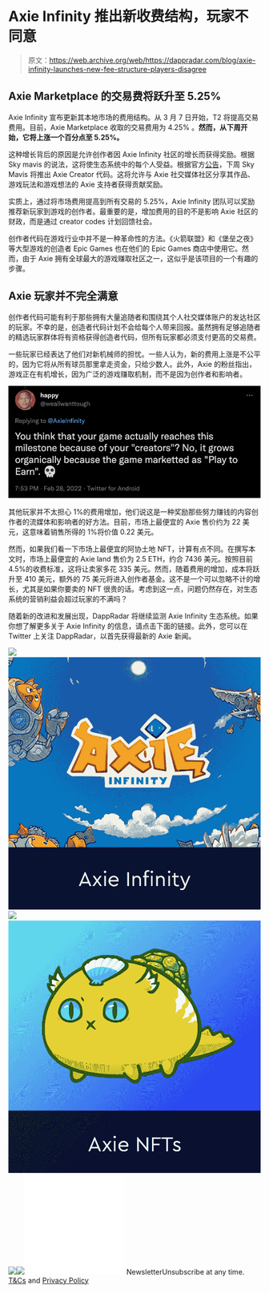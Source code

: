 # Axie Infinity 推出新收费结构，玩家不同意

> 原文：<https://web.archive.org/web/https://dappradar.com/blog/axie-infinity-launches-new-fee-structure-players-disagree>

## Axie Marketplace 的交易费将跃升至 5.25%

Axie Infinity 宣布更新其本地市场的费用结构。从 3 月 7 日开始，T2 将提高交易费用。目前，Axie Marketplace 收取的交易费用为 4.25% 。**然而，从下周开始，它将上涨一个百分点至 5.25%。**

这种增长背后的原因是允许创作者因 Axie Infinity 社区的增长而获得奖励。根据 Sky mavis 的说法，这将使生态系统中的每个人受益。根据官方[公告](https://web.archive.org/web/20221228023736/https://axie.substack.com/p/marketplacefee?utm_source=url&s=r)，下周 Sky Mavis 将推出 Axie Creator 代码。这将允许与 Axie 社交媒体社区分享其作品、游戏玩法和游戏想法的 Axie 支持者获得贡献奖励。

实质上，通过将市场费用提高到所有交易的 5.25%，Axie Infinity 团队可以奖励推荐新玩家到游戏的创作者。最重要的是，增加费用的目的不是影响 Axie 社区的财政，而是通过 creator codes 计划回馈社会。

创作者代码在游戏行业中并不是一种革命性的方法。《火箭联盟》和《堡垒之夜》等大型游戏的创造者 Epic Games 也在他们的 Epic Games 商店中使用它。然而，由于 Axie 拥有全球最大的游戏赚取社区之一，这似乎是该项目的一个有趣的步骤。

## Axie 玩家并不完全满意

创作者代码可能有利于那些拥有大量追随者和围绕其个人社交媒体账户的发达社区的玩家。不幸的是，创造者代码计划不会给每个人带来回报。虽然拥有足够追随者的精选玩家群体将有资格获得创造者代码，但所有玩家都必须支付更高的交易费。

一些玩家已经表达了他们对新机械师的担忧。一些人认为，新的费用上涨是不公平的，因为它将从所有球员那里拿走资金，只给少数人。此外，Axie 的粉丝指出，游戏正在有机增长，因为广泛的游戏赚取机制，而不是因为创作者和影响者。

![](img/614b417bba6f0298333c612b796e0216.png)

其他玩家并不太担心 1%的费用增加，他们说这是一种奖励那些努力赚钱的内容创作者的流媒体和影响者的好方法。目前，市场上最便宜的 Axie 售价约为 22 美元，这意味着销售所得的 1%将价值 0.22 美元。

然而，如果我们看一下市场上最便宜的阿协土地 NFT，计算有点不同。在撰写本文时，市场上最便宜的 Axie land 售价为 2.5 ETH，约合 7436 美元。按照目前 4.5%的收费标准，这将让卖家多花 335 美元。然而，随着费用的增加，成本将跃升至 410 美元，额外的 75 美元将进入创作者基金。这不是一个可以忽略不计的增长，尤其是如果你要卖的 NFT 很贵的话。考虑到这一点，问题仍然存在，对生态系统的营销利益会超过玩家的不满吗？

随着新的改进和发展出现，DappRadar 将继续监测 Axie Infinity 生态系统。如果你想了解更多关于 Axie Infinity 的信息，请点击下面的链接。此外，您可以在 Twitter 上关注 DappRadar，以首先获得最新的 Axie 新闻。

[](https://web.archive.org/web/20221228023736/https://dappradar.com/ethereum/games/axie-infinity)[![](img/708b88958c4ef21e9d35343890d666ab.png)<picture>![](img/902a76bf66e2d33aa171df62d01c1acd.png)</picture>](https://web.archive.org/web/20221228023736/https://dappradar.com/ethereum/games/axie-infinity)[](https://web.archive.org/web/20221228023736/https://dappradar.com/blog/axie-infinity-biggest-contributor-to-august-game-nft-trading/)[![](img/708b88958c4ef21e9d35343890d666ab.png)<picture>![](img/43bf263e9fd925b4092c7c6d716a7a42.png)</picture>](https://web.archive.org/web/20221228023736/https://dappradar.com/blog/axie-infinity-biggest-contributor-to-august-game-nft-trading/)[](https://web.archive.org/web/20221228023736/https://dappradar.com/hub/swap/eth/ETH/AXS?to=0xbb0e17ef65f82ab018d8edd776e8dd940327b28b)[![](img/708b88958c4ef21e9d35343890d666ab.png)<picture>![](img/6679ad12296f2f0e9d95a6b87e0a6d3f.png)</picture>](https://web.archive.org/web/20221228023736/https://dappradar.com/hub/swap/eth/ETH/AXS?to=0xbb0e17ef65f82ab018d8edd776e8dd940327b28b)![](img/6d5a4a2d609c56e1a5771717e54ba759.png) NewsletterUnsubscribe at any time. [T&Cs](https://web.archive.org/web/20221228023736/https://dappradar.com/terms) and [Privacy Policy](https://web.archive.org/web/20221228023736/https://dappradar.com/privacy-policy)